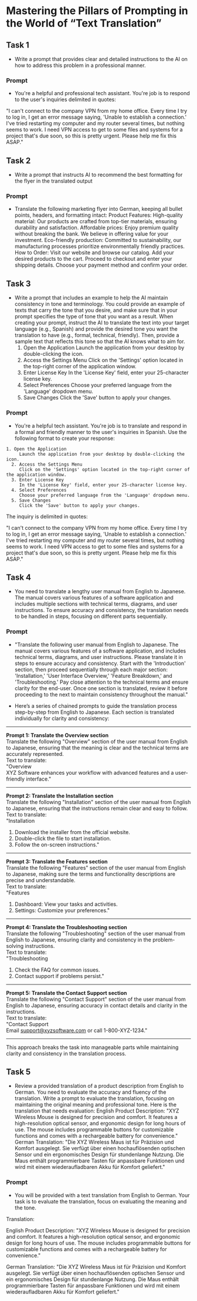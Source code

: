 # Mastering the Pillars of Prompting in the World of “Text Translation”

## Task 1

- Write a prompt that provides clear and detailed instructions to the AI on how to address this problem in a professional manner.

### Prompt

- You're a helpful and professional tech assistant. You're job is to respond to the user's inquiries delimited in quotes:

"I can't connect to the company VPN from my home office. Every time I try to log in, I get an error message saying, 'Unable to establish a connection.' I've tried restarting my computer and my router several times, but nothing seems to work. I need VPN access to get to some files and systems for a project that's due soon, so this is pretty urgent. Please help me fix this ASAP."

## Task 2

- Write a prompt that instructs AI to recommend the best formatting for the flyer in the translated output

### Prompt

- Translate the following marketing flyer into German, keeping all bullet points, headers, and formatting intact:
  Product Features:
  High-quality material: Our products are crafted from top-tier materials, ensuring durability and satisfaction.
  Affordable prices: Enjoy premium quality without breaking the bank. We believe in offering value for your investment.
  Eco-friendly production: Committed to sustainability, our manufacturing processes prioritize environmentally friendly practices.
  How to Order:
  Visit our website and browse our catalog.
  Add your desired products to the cart.
  Proceed to checkout and enter your shipping details.
  Choose your payment method and confirm your order.

## Task 3

- Write a prompt that includes an example to help the AI maintain consistency in tone and terminology. You could provide an example of texts that carry the tone that you desire, and make sure that in your prompt specifies the type of tone that you want as a result. When creating your prompt, instruct the AI to translate the text into your target language (e.g., Spanish) and provide the desired tone you want the translation to have (e.g., formal, technical, friendly). Then, provide a sample text that reflects this tone so that the AI knows what to aim for.
  1. Open the Application
     Launch the application from your desktop by double-clicking the icon.
  2. Access the Settings Menu
     Click on the 'Settings' option located in the top-right corner of the application window.
  3. Enter License Key
     In the 'License Key' field, enter your 25-character license key.
  4. Select Preferences
     Choose your preferred language from the 'Language' dropdown menu.
  5. Save Changes
     Click the 'Save' button to apply your changes.

### Prompt

- You're a helpful tech assistant. You're job is to translate and respond in a formal and friendly manner to the user's inquiries in Spanish. Use the following format to create your response:

```
1. Open the Application
     Launch the application from your desktop by double-clicking the icon.
  2. Access the Settings Menu
     Click on the 'Settings' option located in the top-right corner of the application window.
  3. Enter License Key
     In the 'License Key' field, enter your 25-character license key.
  4. Select Preferences
     Choose your preferred language from the 'Language' dropdown menu.
  5. Save Changes
     Click the 'Save' button to apply your changes.
```

The inquiry is delimited in quotes:

"I can't connect to the company VPN from my home office. Every time I try to log in, I get an error message saying, 'Unable to establish a connection.' I've tried restarting my computer and my router several times, but nothing seems to work. I need VPN access to get to some files and systems for a project that's due soon, so this is pretty urgent. Please help me fix this ASAP."

## Task 4

- You need to translate a lengthy user manual from English to Japanese. The manual covers various features of a software application and includes multiple sections with technical terms, diagrams, and user instructions. To ensure accuracy and consistency, the translation needs to be handled in steps, focusing on different parts sequentially.

### Prompt

- "Translate the following user manual from English to Japanese. The manual covers various features of a software application, and includes technical terms, diagrams, and user instructions. Please translate it in steps to ensure accuracy and consistency. Start with the 'Introduction' section, then proceed sequentially through each major section: 'Installation,' 'User Interface Overview,' 'Feature Breakdown,' and 'Troubleshooting.' Pay close attention to the technical terms and ensure clarity for the end-user. Once one section is translated, review it before proceeding to the next to maintain consistency throughout the manual."

- Here’s a series of chained prompts to guide the translation process step-by-step from English to Japanese. Each section is translated individually for clarity and consistency:

---

**Prompt 1: Translate the Overview section**  
Translate the following "Overview" section of the user manual from English to Japanese, ensuring that the meaning is clear and the technical terms are accurately represented.  
Text to translate:  
"Overview  
XYZ Software enhances your workflow with advanced features and a user-friendly interface."

---

**Prompt 2: Translate the Installation section**  
Translate the following "Installation" section of the user manual from English to Japanese, ensuring that the instructions remain clear and easy to follow.  
Text to translate:  
"Installation

1. Download the installer from the official website.
2. Double-click the file to start installation.
3. Follow the on-screen instructions."

---

**Prompt 3: Translate the Features section**  
Translate the following "Features" section of the user manual from English to Japanese, making sure the terms and functionality descriptions are precise and understandable.  
Text to translate:  
"Features

1. Dashboard: View your tasks and activities.
2. Settings: Customize your preferences."

---

**Prompt 4: Translate the Troubleshooting section**  
Translate the following "Troubleshooting" section of the user manual from English to Japanese, ensuring clarity and consistency in the problem-solving instructions.  
Text to translate:  
"Troubleshooting

1. Check the FAQ for common issues.
2. Contact support if problems persist."

---

**Prompt 5: Translate the Contact Support section**  
Translate the following "Contact Support" section of the user manual from English to Japanese, ensuring accuracy in contact details and clarity in the instructions.  
Text to translate:  
"Contact Support  
Email support@xyzsoftware.com or call 1-800-XYZ-1234."

---

This approach breaks the task into manageable parts while maintaining clarity and consistency in the translation process.

## Task 5

- Review a provided translation of a product description from English to German. You need to evaluate the accuracy and fluency of the translation.
  Write a prompt to evaluate the translation, focusing on maintaining the original meaning and professional tone. Here is the translation that needs evaluation:
  English Product Description:
  "XYZ Wireless Mouse is designed for precision and comfort. It features a high-resolution optical sensor, and ergonomic design for long hours of use. The mouse includes programmable buttons for customizable functions and comes with a rechargeable battery for convenience."
  German Translation:
  "Die XYZ Wireless Maus ist für Präzision und Komfort ausgelegt. Sie verfügt über einen hochauflösenden optischen Sensor und ein ergonomisches Design für stundenlange Nutzung. Die Maus enthält programmierbare Tasten für anpassbare Funktionen und wird mit einem wiederaufladbaren Akku für Komfort geliefert."

### Prompt

- You will be provided with a text translation from English to German.
  Your task is to evaluate the translation, focus on evaluating the meaning and the tone.

Translation:

English Product Description:
"XYZ Wireless Mouse is designed for precision and comfort. It features a high-resolution optical sensor, and ergonomic design for long hours of use. The mouse includes programmable buttons for customizable functions and comes with a rechargeable battery for convenience."

German Translation:
"Die XYZ Wireless Maus ist für Präzision und Komfort ausgelegt. Sie verfügt über einen hochauflösenden optischen Sensor und ein ergonomisches Design für stundenlange Nutzung. Die Maus enthält programmierbare Tasten für anpassbare Funktionen und wird mit einem wiederaufladbaren Akku für Komfort geliefert."
